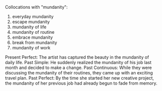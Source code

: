 Collocations with "mundanity":

1. everyday mundanity
2. escape mundanity
3. mundanity of life
4. mundanity of routine
5. embrace mundanity
6. break from mundanity
7. mundanity of work

Present Perfect: The artist has captured the beauty in the mundanity of daily life.
Past Simple: He suddenly realized the mundanity of his job last month and decided to make a change.
Past Continuous: While they were discussing the mundanity of their routines, they came up with an exciting travel plan.
Past Perfect: By the time she started her new creative project, the mundanity of her previous job had already begun to fade from memory.